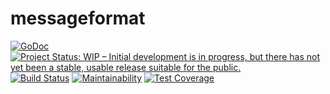# messageformat

[![GoDoc](https://godoc.org/github.com/sjansen/messageformat?status.svg)](https://godoc.org/github.com/sjansen/messageformat)
[![Project Status: WIP – Initial development is in progress, but there has not yet been a stable, usable release suitable for the public.](https://www.repostatus.org/badges/latest/wip.svg)](https://www.repostatus.org/#wip)
[![Build Status](https://travis-ci.com/sjansen/messageformat.svg?branch=master)](https://travis-ci.com/sjansen/messageformat)
[![Maintainability](https://api.codeclimate.com/v1/badges/43535f4942819c14db6c/maintainability)](https://codeclimate.com/github/sjansen/messageformat/maintainability)
[![Test Coverage](https://api.codeclimate.com/v1/badges/43535f4942819c14db6c/test_coverage)](https://codeclimate.com/github/sjansen/messageformat/test_coverage)
